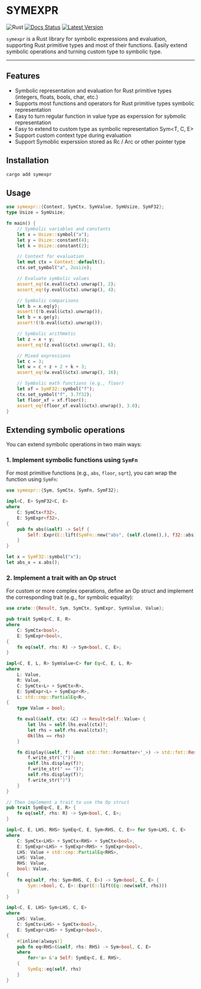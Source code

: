 # SYMEXPR

![Rust](https://github.com/cksac/symexpr/workflows/Rust/badge.svg)
[![Docs Status](https://docs.rs/symexpr/badge.svg)](https://docs.rs/symexpr)
[![Latest Version](https://img.shields.io/crates/v/symexpr.svg)](https://crates.io/crates/symexpr)

`symexpr` is a Rust library for symbolic expressions and evaluation, supporting Rust primitive types and most of their functions. Easily extend symbolic operations and turning custom type to symbolic type.

---

## Features
- Symbolic representation and evaluation for Rust primitive types (integers, floats, bools, char, etc.)
- Supports most functions and operators for Rust primitive types symbolic representation
- Easy to turn regular function in value type as experssion for sybmolic representation
- Easy to extend to custom type as symbolic representation Sym<T, C, E>
- Support custom context type during evaluation
- Support Symoblic experssion stored as Rc / Arc or other pointer type


## Installation
```sh
cargo add symexpr
```

## Usage
```rust
use symexpr::{Context, SymCtx, SymValue, SymUsize, SymF32};
type Usize = SymUsize;

fn main() {
    // Symbolic variables and constants
    let x = Usize::symbol("a");
    let y = Usize::constant(4);
    let k = Usize::constant(2);

    // Context for evaluation
    let mut ctx = Context::default();
    ctx.set_symbol("a", 2usize);

    // Evaluate symbolic values
    assert_eq!(x.eval(&ctx).unwrap(), 2);
    assert_eq!(y.eval(&ctx).unwrap(), 4);

    // Symbolic comparisons
    let b = x.eq(y);
    assert!(!b.eval(&ctx).unwrap());
    let b = x.ge(y);
    assert!(!b.eval(&ctx).unwrap());

    // Symbolic arithmetic
    let z = x + y;
    assert_eq!(z.eval(&ctx).unwrap(), 6);

    // Mixed expressions
    let c = 3;
    let w = c + z + 2 + k + 3;
    assert_eq!(w.eval(&ctx).unwrap(), 16);

    // Symbolic math functions (e.g., floor)
    let xf = SymF32::symbol("f");
    ctx.set_symbol("f", 3.7f32);
    let floor_xf = xf.floor();
    assert_eq!(floor_xf.eval(&ctx).unwrap(), 3.0);
}
```

## Extending symbolic operations

You can extend symbolic operations in two main ways:

### 1. Implement symbolic functions using `SymFn`

For most primitive functions (e.g., `abs`, `floor`, `sqrt`), you can wrap the function using `SymFn`:

```rust
use symexpr::{Sym, SymCtx, SymFn, SymF32};

impl<C, E> SymF32<C, E>
where
    C: SymCtx<f32>,
    E: SymExpr<f32>,
{
    pub fn abs(&self) -> Self {
        Self::Expr(E::lift(SymFn::new("abs", (self.clone(),), f32::abs)))
    }
}

let x = SymF32::symbol("x");
let abs_x = x.abs();
```

### 2. Implement a trait with an Op struct

For custom or more complex operations, define an Op struct and implement the corresponding trait (e.g., for symbolic equality):

```rust
use crate::{Result, Sym, SymCtx, SymExpr, SymValue, Value};

pub trait SymEq<C, E, R>
where
    C: SymCtx<bool>,
    E: SymExpr<bool>,
{
    fn eq(self, rhs: R) -> Sym<bool, C, E>;
}

impl<C, E, L, R> SymValue<C> for Eq<C, E, L, R>
where
    L: Value,
    R: Value,
    C: SymCtx<L> + SymCtx<R>,
    E: SymExpr<L> + SymExpr<R>,
    L: std::cmp::PartialEq<R>,
{
    type Value = bool;

    fn eval(&self, ctx: &C) -> Result<Self::Value> {
        let lhs = self.lhs.eval(ctx)?;
        let rhs = self.rhs.eval(ctx)?;
        Ok(lhs == rhs)
    }

    fn display(&self, f: &mut std::fmt::Formatter<'_>) -> std::fmt::Result {
        f.write_str("(")?;
        self.lhs.display(f)?;
        f.write_str(" == ")?;
        self.rhs.display(f)?;
        f.write_str(")")
    }
}

// Then implement a trait to use the Op struct
pub trait SymEq<C, E, R> {
    fn eq(self, rhs: R) -> Sym<bool, C, E>;
}

impl<C, E, LHS, RHS> SymEq<C, E, Sym<RHS, C, E>> for Sym<LHS, C, E>
where
    C: SymCtx<LHS> + SymCtx<RHS> + SymCtx<bool>,
    E: SymExpr<LHS> + SymExpr<RHS> + SymExpr<bool>,
    LHS: Value + std::cmp::PartialEq<RHS>,
    LHS: Value,
    RHS: Value,
    bool: Value,
{
    fn eq(self, rhs: Sym<RHS, C, E>) -> Sym<bool, C, E> {
        Sym::<bool, C, E>::Expr(E::lift(Eq::new(self, rhs)))
    }
}

impl<C, E, LHS> Sym<LHS, C, E>
where
    LHS: Value,
    C: SymCtx<LHS> + SymCtx<bool>,
    E: SymExpr<LHS> + SymExpr<bool>,
{
    #[inline(always)]
    pub fn eq<RHS>(&self, rhs: RHS) -> Sym<bool, C, E>
    where
        for<'a> &'a Self: SymEq<C, E, RHS>,
    {
        SymEq::eq(self, rhs)
    }
}
```
